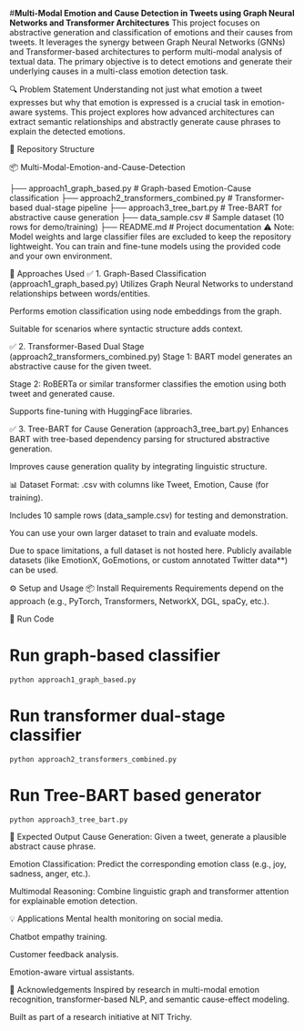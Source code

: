 #**Multi-Modal Emotion and Cause Detection in Tweets using Graph Neural Networks and Transformer Architectures**
This project focuses on abstractive generation and classification of emotions and their causes from tweets. It leverages the synergy between Graph Neural Networks (GNNs) and Transformer-based architectures to perform multi-modal analysis of textual data. The primary objective is to detect emotions and generate their underlying causes in a multi-class emotion detection task.

🔍 Problem Statement
Understanding not just what emotion a tweet expresses but why that emotion is expressed is a crucial task in emotion-aware systems. This project explores how advanced architectures can extract semantic relationships and abstractly generate cause phrases to explain the detected emotions.

📁 Repository Structure

📦 Multi-Modal-Emotion-and-Cause-Detection

├── approach1_graph_based.py             # Graph-based Emotion-Cause classification
├── approach2_transformers_combined.py  # Transformer-based dual-stage pipeline
├── approach3_tree_bart.py              # Tree-BART for abstractive cause generation
├── data_sample.csv                     # Sample dataset (10 rows for demo/training)
├── README.md                           # Project documentation 
⚠️ Note: Model weights and large classifier files are excluded to keep the repository lightweight. You can train and fine-tune models using the provided code and your own environment.

🧠 Approaches Used
✅ 1. Graph-Based Classification (approach1_graph_based.py)
Utilizes Graph Neural Networks to understand relationships between words/entities.

Performs emotion classification using node embeddings from the graph.

Suitable for scenarios where syntactic structure adds context.

✅ 2. Transformer-Based Dual Stage (approach2_transformers_combined.py)
Stage 1: BART model generates an abstractive cause for the given tweet.

Stage 2: RoBERTa or similar transformer classifies the emotion using both tweet and generated cause.

Supports fine-tuning with HuggingFace libraries.

✅ 3. Tree-BART for Cause Generation (approach3_tree_bart.py)
Enhances BART with tree-based dependency parsing for structured abstractive generation.

Improves cause generation quality by integrating linguistic structure.

📊 Dataset
Format: .csv with columns like Tweet, Emotion, Cause (for training).

Includes 10 sample rows (data_sample.csv) for testing and demonstration.

You can use your own larger dataset to train and evaluate models.

Due to space limitations, a full dataset is not hosted here. Publicly available datasets (like EmotionX, GoEmotions, or custom annotated Twitter data**) can be used.

⚙️ Setup and Usage
📦 Install Requirements
Requirements depend on the approach (e.g., PyTorch, Transformers, NetworkX, DGL, spaCy, etc.).

🚀 Run Code

# Run graph-based classifier
    python approach1_graph_based.py

# Run transformer dual-stage classifier
    python approach2_transformers_combined.py

# Run Tree-BART based generator
    python approach3_tree_bart.py
🏁 Expected Output
Cause Generation: Given a tweet, generate a plausible abstract cause phrase.

Emotion Classification: Predict the corresponding emotion class (e.g., joy, sadness, anger, etc.).

Multimodal Reasoning: Combine linguistic graph and transformer attention for explainable emotion detection.

💡 Applications
Mental health monitoring on social media.

Chatbot empathy training.

Customer feedback analysis.

Emotion-aware virtual assistants.


🙌 Acknowledgements
Inspired by research in multi-modal emotion recognition, transformer-based NLP, and semantic cause-effect modeling.

Built as part of a research initiative at NIT Trichy.

